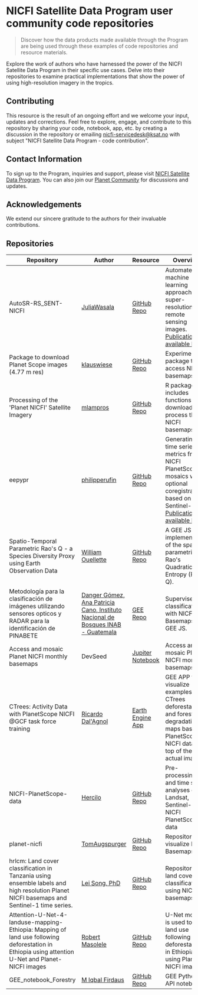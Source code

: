 # NICFI Satellite Data Program user community code repositories
> Discover how the data products made available through the Program are being used through these examples of code repositories and resource materials.<br>

Explore the work of authors who have harnessed the power of the NICFI Satellite Data Program in their specific use cases. Delve into their repositories to examine practical implementations that show the power of using high-resolution imagery in the tropics.<br>

## Contributing
This resource is the result of an ongoing effort and we welcome your input, updates and corrections. Feel free to explore, engage, and contribute to this repository by sharing your code, notebook, app, etc. by creating a discussion in the repository or emailing nicfi-servicedesk@ksat.no with subject "NICFI Satellite Data Program - code contribution".

## Contact Information
To sign up to the Program, inquiries and support, please visit [NICFI Satellite Data Program](https://www.planet.com/nicfi/). You can also join our [Planet Community](https://community.planet.com/nicfi-satellite-data-program-38) for discussions and updates.

## Acknowledgements
We extend our sincere gratitude to the authors for their invaluable contributions.<br>

## Repositories

| Repository            | Author                    | Resource                                       | Overview                                       |
|-----------------------|--------------------------------|--------------------------------------------|--------------------------------------------|
| AutoSR-RS_SENT-NICFI    | [JuliaWasala](https://github.com/JuliaWasala) | [GitHub Repo](https://github.com/JuliaWasala/autoSR-RS_SENT-NICFI) |  Automated machine learning approach for super-resolution of remote sensing images. [Publication available here](https://theses.liacs.nl/pdf/2021-2022-WasalaJ.pdf)
| Package to download Planet Scope images (4.77 m res)        | [klauswiese](https://github.com/klauswiese)  | [GitHub Repo](https://github.com/klauswiese/Planet) | Experimental package to access NICFI basemaps
| Processing of the 'Planet NICFI' Satellite Imagery              | [mlampros](https://github.com/mlampros)  | [GitHub Repo](https://github.com/mlampros/PlanetNICFI/) | R package that includes functions to download and process the NICFI basemaps.
| eepypr              | [philipperufin](https://github.com/philipperufin)  | [GitHub Repo](https://github.com/philipperufin/eepypr) |Generating time series metrics from NICFI PlanetScope mosaics with optional coregistration based on Sentinel-2. [Publication available here](https://www.sciencedirect.com/science/article/pii/S1569843222001340?via%3Dihub)
| Spatio-Temporal Parametric Rao's Q - a Species Diversity Proxy using Earth Observation Data              | [William Ouellette](https://github.com/wouellette)  | [GitHub Repo](https://github.com/wouellette/ee-diversity) |  A GEE JS API implementation of the spatio-parametric Rao's Quadratic Entropy (Rao's Q).
| Metodología para la clasificación de imágenes utilizando sensores opticos y RADAR para la identificación de PINABETE              | [Danger Gómez, Ana Patricia Cano, Instituto Nacional de Bosques INAB - Guatemala](https://www.inab.gob.gt/index.php/contacto)  | [GEE Repo](https://code.earthengine.google.com/0f31dc57282460b3713b0e9f8e91f825?accept_repo=users%2Femaprlab%2Fpublic) | Supervised classification with NICFI Basemaps in GEE JS.
| Access and mosaic Planet NICFI monthly basemaps              | DevSeed | [Jupiter Notebook](http://devseed.com/tensorflow-eo-training/docs/Lesson2a_get_planet_NICFI.html) | Access and mosaic Planet NICFI monthly basemaps
| CTrees: Activity Data with PlanetScope NICFI @GCF task force training              | [Ricardo Dal'Agnol](rdalagnol@ctrees.org)  | [Earth Engine App]( https://silvardd.users.earthengine.app/view/ctrees-gcftraining) | GEE APP to visualize examples of CTrees deforestation and forest degradation maps based on PlanetScope NICFI data on top of the actual imagery.
| NICFI-PlanetScope-data              | [Hercilo](https://github.com/Hercilo)  | [GitHub Repo](https://github.com/Hercilo/NICFI-PlanetScope-data) | Pre-processing and time series analyses of Landsat, Sentinel-2 and NICFI PlanetScope data
| planet-nicfi              | [TomAugspurger](https://github.com/TomAugspurger)  | [GitHub Repo](https://github.com/TomAugspurger/planet-nicfi) | Repository to visualize NICFI Basemaps.
| hrlcm: Land cover classification in Tanzania using ensemble labels and high resolution Planet NICFI basemaps and Sentinel-1 time series.              | [Lei Song, PhD](https://github.com/LLeiSong)  | [GitHub Repo](https://github.com/LLeiSong/hrlcm) | Repository for land cover classification using NICFI basemaps.
| Attention-U-Net-4-landuse-mapping-Ethiopia: Mapping of land use following deforestation in Ethiopia using attention U-Net and Planet-NICFI images              | [Robert Masolele](https://github.com/masolele)  | [GitHub Repo](https://github.com/masolele/Attention-U-Net-4-landuse-mapping-Ethiopia) |  U-Net model is used to map land use following deforestation in Ethiopia using Planet-NICFI images.
| GEE_notebook_Forestry              | [M Iqbal Firdaus](https://github.com/miqbalf)  | [GitHub Repo](https://github.com/miqbalf/GEE_notebook_Forestry) | GEE Python API notebook.


